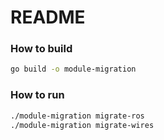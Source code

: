 # README

### How to build

```bash
go build -o module-migration
```

### How to run

```bash
./module-migration migrate-ros
./module-migration migrate-wires
```
